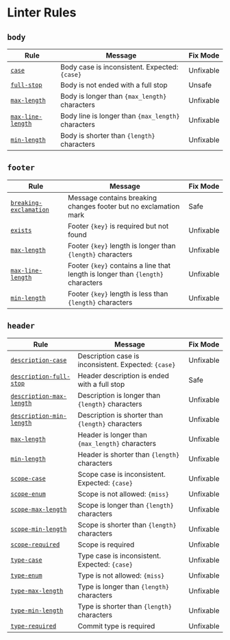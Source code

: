 # Linter Rules

## `body`

| Rule | Message | Fix Mode |
|------|---------|----------|
| [`case`](body/case.md) | Body case is inconsistent. Expected: `{case}` | Unfixable |
| [`full-stop`](body/full-stop.md) | Body is not ended with a full stop | Unsafe |
| [`max-length`](body/max-length.md) | Body is longer than `{max_length}` characters | Unfixable |
| [`max-line-length`](body/max-line-length.md) | Body line is longer than `{max_length}` characters | Unfixable |
| [`min-length`](body/min-length.md) | Body is shorter than `{length}` characters | Unfixable |

## `footer`

| Rule | Message | Fix Mode |
|------|---------|----------|
| [`breaking-exclamation`](footer/breaking-exclamation.md) | Message contains breaking changes footer but no exclamation mark | Safe |
| [`exists`](footer/exists.md) | Footer `{key}` is required but not found | Unfixable |
| [`max-length`](footer/max-length.md) | Footer `{key}` length is longer than `{length}` characters | Unfixable |
| [`max-line-length`](footer/max-line-length.md) | Footer `{key}` contains a line that length is longer than `{length}` characters | Unfixable |
| [`min-length`](footer/min-length.md) | Footer `{key}` length is less than `{length}` characters | Unfixable |

## `header`

| Rule | Message | Fix Mode |
|------|---------|----------|
| [`description-case`](header/description-case.md) | Description case is inconsistent. Expected: `{case}` | Unfixable |
| [`description-full-stop`](header/description-full-stop.md) | Header description is ended with a full stop | Safe |
| [`description-max-length`](header/description-max-length.md) | Description is longer than `{length}` characters | Unfixable |
| [`description-min-length`](header/description-min-length.md) | Description is shorter than `{length}` characters | Unfixable |
| [`max-length`](header/max-length.md) | Header is longer than `{max_length}` characters | Unfixable |
| [`min-length`](header/min-length.md) | Header is shorter than `{length}` characters | Unfixable |
| [`scope-case`](header/scope-case.md) | Scope case is inconsistent. Expected: `{case}` | Unfixable |
| [`scope-enum`](header/scope-enum.md) | Scope is not allowed: `{miss}` | Unfixable |
| [`scope-max-length`](header/scope-max-length.md) | Scope is longer than `{length}` characters | Unfixable |
| [`scope-min-length`](header/scope-min-length.md) | Scope is shorter than `{length}` characters | Unfixable |
| [`scope-required`](header/scope-required.md) | Scope is required | Unfixable |
| [`type-case`](header/type-case.md) | Type case is inconsistent. Expected: `{case}` | Unfixable |
| [`type-enum`](header/type-enum.md) | Type is not allowed: `{miss}` | Unfixable |
| [`type-max-length`](header/type-max-length.md) | Type is longer than `{length}` characters | Unfixable |
| [`type-min-length`](header/type-min-length.md) | Type is shorter than `{length}` characters | Unfixable |
| [`type-required`](header/type-required.md) | Commit type is required | Unfixable |

